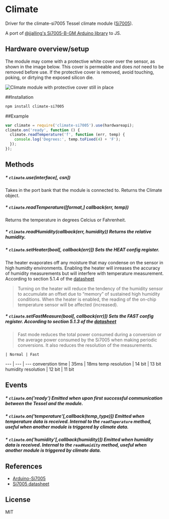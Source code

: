 # Climate

Driver for the climate-si7005 Tessel climate module ([Si7005](http://www.silabs.com/Support%20Documents/TechnicalDocs/Si7005.pdf)).

A port of [@jjalling's Si7005-B-GM Arduino library](https://github.com/jjalling/Arduino-Si7005) to JS.

## Hardware overview/setup

The module may come with a protective white cover over the sensor, as shown in the image below. This cover is permeable and does *not* need to be removed before use. If the protective cover is removed, avoid touching, poking, or dirtying the exposed silicon die.

![Climate module with protective cover still in place](https://s3.amazonaws.com/technicalmachine-assets/doc+pictures/protective-cover.jpg)

##Installation
```sh
npm install climate-si7005
```
##Example
```js
var climate = require('climate-si7005').use(hardwareapi);
climate.on('ready', function () {
  climate.readTemperature('f', function (err, temp) {
    console.log('Degrees:', temp.toFixed(4) + 'F');
  });
});
```

## Methods

##### *  **`climate`.use(interface[, csn])**
Takes in the port bank that the module is connected to. Returns the Climate object.

##### *  **`climate`.readTemperature([format,] callback(err, temp))**
Returns the temperature in degrees Celcius or Fahrenheit.

##### *  **`climate`.readHumidity(callback(err, humidity))** Returns the relative humidity.

##### *  **`climate`.setHeater(bool[, callback(err)])** Sets the HEAT config register. 
The heater evaporates off any moisture that may condense on the sensor in high humidty environments. Enabling the heater will inreases the accuracy of humidity measurements but will interfere with temperature measurement.
According to section 5.1.4 of the [datasheet](http://www.silabs.com/Support%20Documents/TechnicalDocs/Si7005.pdf)
> Turning on the heater will reduce the tendency of the humidity sensor to accumulate an offset due to “memory” of sustained high humidity conditions. When the heater is enabled, the reading of the on-chip temperature sensor will be affected (increased).


##### *  **`climate`.setFastMeasure(bool[, callback(err)])** Sets the FAST config register. According to section 5.1.3 of the [datasheet](http://www.silabs.com/Support%20Documents/TechnicalDocs/Si7005.pdf)
> Fast mode reduces the total power consumed during a conversion or the average power consumed by the Si7005 when making periodic conversions. It also reduces the resolution of the measurements.

    | Normal | Fast
--- | --- | ---
converstion time | 35ms | 18ms
temp resolution | 14 bit | 13 bit
humidity resolution | 12 bit | 11 bit

## Events

##### * **`climate`.on('ready')** Emitted when upon first successful communication between the Tessel and the module.

##### * **`climate`.on('temperature'[,callback(temp_type)])** Emitted when temperature data is received. Internal to the `readTeperature` method, useful when another module is triggered by climate data.

##### * **`climate`.on('humidity'[,callback(humidity)])** Emitted when humidity data is received. Internal to the `readHumidity` method, useful when another module is triggered by climate data.

## References

* [Arduino-Si7005](https://github.com/jjalling/Arduino-Si7005)
* [Si7005 datasheet](http://www.silabs.com/Support%20Documents/TechnicalDocs/Si7005.pdf)

## License

MIT
